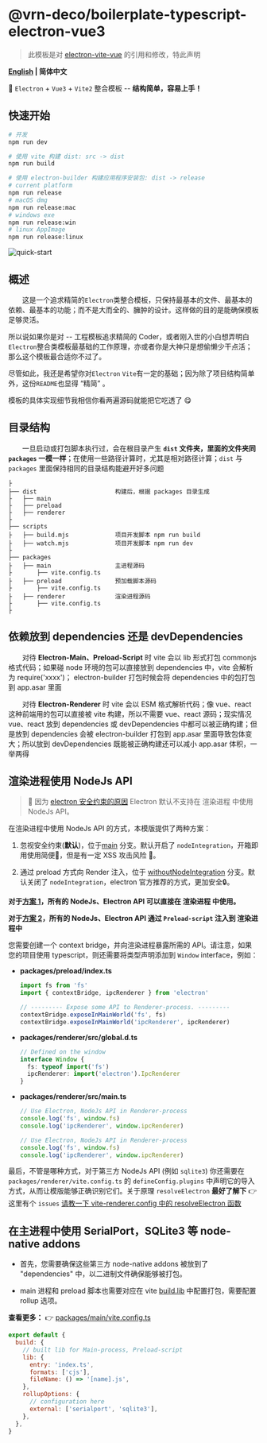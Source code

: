 # @vrn-deco/boilerplate-typescript-electron-vue3

> 此模板是对 [electron-vite-vue](https://github.com/caoxiemeihao/electron-vite-vue) 的引用和修改，特此声明

**[English](README.md) | 简体中文**

🥳 `Electron` + `Vue3` + `Vite2` 整合模板 -- **结构简单，容易上手！**

## 快速开始

```bash
# 开发
npm run dev

# 使用 vite 构建 dist: src -> dist
npm run build

# 使用 electron-builder 构建应用程序安装包: dist -> release
# current platform
npm run release
# macOS dmg
npm run release:mac
# windows exe
npm run release:win
# linux AppImage
npm run release:linux
```

![quick-start](packages/renderer/public/images/quick-start.gif)

## 概述

&emsp;&emsp;这是一个追求精简的`Electron`类整合模板，只保持最基本的文件、最基本的依赖、最基本的功能；而不是大而全的、臃肿的设计。这样做的目的是能确保模板足够灵活。

所以说如果你是对 -- 工程模板追求精简的 Coder，或者刚入世的小白想弄明白`Electron`整合类模板最基础的工作原理，亦或者你是大神只是想偷懒少干点活；那么这个模板最合适你不过了。

尽管如此，我还是希望你对`Electron` `Vite`有一定的基础；因为除了项目结构简单外，这份`README`也显得 “精简” 。

模板的具体实现细节我相信你看两遍源码就能把它吃透了 😋

## 目录结构

&emsp;&emsp;一旦启动或打包脚本执行过，会在根目录产生 **`dist` 文件夹，里面的文件夹同 `packages` 一模一样**；在使用一些路径计算时，尤其是相对路径计算；`dist` 与 `packages` 里面保持相同的目录结构能避开好多问题

```tree
├
├── dist                      构建后，根据 packages 目录生成
├   ├── main
├   ├── preload
├   ├── renderer
├
├── scripts
├   ├── build.mjs             项目开发脚本 npm run build
├   ├── watch.mjs             项目开发脚本 npm run dev
├
├── packages
├   ├── main                  主进程源码
├       ├── vite.config.ts
├   ├── preload               预加载脚本源码
├       ├── vite.config.ts
├   ├── renderer              渲染进程源码
├       ├── vite.config.ts
├
```

## 依赖放到 dependencies 还是 devDependencies

&emsp;&emsp;对待 **Electron-Main、Preload-Script** 时 vite 会以 lib 形式打包 commonjs 格式代码；如果碰 node 环境的包可以直接放到 dependencies 中，vite 会解析为 require('xxxx')； electron-builder 打包时候会将 dependencies 中的包打包到 app.asar 里面

&emsp;&emsp;对待 **Electron-Renderer** 时 vite 会以 ESM 格式解析代码；像 vue、react 这种前端用的包可以直接被 vite 构建，所以不需要 vue、react 源码；现实情况 vue、react 放到 dependencies 或 devDependencies 中都可以被正确构建；但是放到 dependencies 会被 electron-builder 打包到 app.asar 里面导致包体变大；所以放到 devDependencies 既能被正确构建还可以减小 app.asar 体积，一举两得

## 渲染进程使用 NodeJs API

> 🚧 因为 [electron 安全约束的原因](https://www.electronjs.org/docs/latest/tutorial/security/) Electron 默认不支持在 渲染进程 中使用 NodeJs API。

在渲染进程中使用 NodeJs API 的方式，本模版提供了两种方案：

1. 忽视安全约束(**默认**)，位于[main](https://github.com/caoxiemeihao/electron-vue-vite/tree/main) 分支。默认开启了 `nodeIntegration`，开箱即用使用简便:tada:，但是有一定 XSS 攻击风险 🚧。

2. 通过 preload 方式向 Render 注入，位于 [withoutNodeIntegration](https://github.com/caoxiemeihao/electron-vue-vite/tree/withoutNodeIntegration) 分支。默认关闭了 `nodeIntegration`，electron 官方推荐的方式，更加安全:lock:。

**对于[方案 1](https://github.com/caoxiemeihao/electron-vue-vite/tree/main)，所有的 NodeJs、Electron API 可以直接在 渲染进程 中使用。**

**对于[方案 2](https://github.com/caoxiemeihao/electron-vue-vite/tree/withoutNodeIntegration)，所有的 NodeJs、Electron API 通过 `Preload-script` 注入到 渲染进程中**

您需要创建一个 context bridge，并向渲染进程暴露所需的 API。请注意，如果您的项目使用 typescript，则还需要将类型声明添加到 `Window` interface，例如：

- **packages/preload/index.ts**

  ```typescript
  import fs from 'fs'
  import { contextBridge, ipcRenderer } from 'electron'

  // --------- Expose some API to Renderer-process. ---------
  contextBridge.exposeInMainWorld('fs', fs)
  contextBridge.exposeInMainWorld('ipcRenderer', ipcRenderer)
  ```

- **packages/renderer/src/global.d.ts**

  ```typescript
  // Defined on the window
  interface Window {
    fs: typeof import('fs')
    ipcRenderer: import('electron').IpcRenderer
  }
  ```

- **packages/renderer/src/main.ts**

  ```typescript
  // Use Electron, NodeJs API in Renderer-process
  console.log('fs', window.fs)
  console.log('ipcRenderer', window.ipcRenderer)
  ```

  ```typescript
  // Use Electron, NodeJs API in Renderer-process
  console.log('fs', window.fs)
  console.log('ipcRenderer', window.ipcRenderer)
  ```

最后，不管是哪种方式，对于第三方 NodeJs API (例如 `sqlite3`) 你还需要在 `packages/renderer/vite.config.ts` 的 `defineConfig.plugins` 中声明它的导入方式，从而让模版能够正确识别它们。关于原理 `resolveElectron` **最好了解下** 👉 这里有个 `issues` [请教一下 vite-renderer.config 中的 resolveElectron 函数](https://github.com/caoxiemeihao/electron-vue-vite/issues/52)

## 在主进程中使用 SerialPort，SQLite3 等 node-native addons

- 首先，您需要确保这些第三方 node-native addons 被放到了 "dependencies" 中，以二进制文件确保能够被打包。

- main 进程和 preload 脚本也需要对应在 vite [build.lib](https://vitejs.dev/config/#build-lib) 中配置打包，需要配置 rollup 选项。

**查看更多：** 👉 [packages/main/vite.config.ts](https://github.com/caoxiemeihao/electron-vue-vite/blob/main/packages/main/vite.config.ts)

```js
export default {
  build: {
    // built lib for Main-process, Preload-script
    lib: {
      entry: 'index.ts',
      formats: ['cjs'],
      fileName: () => '[name].js',
    },
    rollupOptions: {
      // configuration here
      external: ['serialport', 'sqlite3'],
    },
  },
}
```
